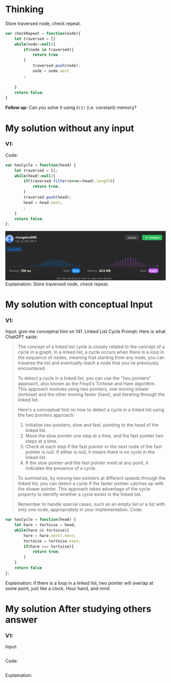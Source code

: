 # Thinking

Store traversed node, check repeat.

~~~js
var checkRepeat = function(node){
    let traversed = []
    while(node!=null){
        if(node in traversed){
            return true
        }
            traversed.push(node);
            node = node.next
        ;
        
    }
    return false;
}

~~~
**Follow up:** Can you solve it using `O(1)` (i.e. constant) memory?

# My solution without any input

### V1:
Code:
```js
var hasCycle = function(head) {
    let traversed = [];
    while(head!=null){
        if(traversed.filter(e=>e==head).length){
            return true;
        }
        traversed.push(head);
        head = head.next;
        ;
    }
    return false;
};
```
![](../../z.Images/Pasted%20image%2020230524150110.png)
Explaination:
Store traversed node, check repeat.
# My solution with conceptual Input

### V1: 
Input:
give me conceptral hint on 141. Linked List Cycle
Prompt: 
Here is what ChatGPT saids:
> The concept of a linked list cycle is closely related to the concept of a cycle in a graph. In a linked list, a cycle occurs when there is a loop in the sequence of nodes, meaning that starting from any node, you can traverse the list and eventually reach a node that you've previously encountered.
> 
> To detect a cycle in a linked list, you can use the "two pointers" approach, also known as the Floyd's Tortoise and Hare algorithm. This approach involves using two pointers, one moving slower (tortoise) and the other moving faster (hare), and iterating through the linked list.
> 
> Here's a conceptual hint on how to detect a cycle in a linked list using the two pointers approach:
> 
> 1. Initialize two pointers, slow and fast, pointing to the head of the linked list.
> 2. Move the slow pointer one step at a time, and the fast pointer two steps at a time.
> 3. Check at each step if the fast pointer or the next node of the fast pointer is null. If either is null, it means there is no cycle in the linked list.
> 4. If the slow pointer and the fast pointer meet at any point, it indicates the presence of a cycle.
> 
> To summarize, by moving two pointers at different speeds through the linked list, you can detect a cycle if the faster pointer catches up with the slower pointer. This approach takes advantage of the cycle property to identify whether a cycle exists in the linked list.
> 
> Remember to handle special cases, such as an empty list or a list with only one node, appropriately in your implementation.
Code:
```js
var hasCycle = function(head) {
    let hare = tortoise = head;
    while(hare && tortoise){
        hare = hare.next?.next;
        tortoise = tortoise.next;
        if(hare === tortoise){
            return true;
        }
    }
    return false
};
```
Explaination:
if there is a loop in a linked list, two pointer will overlap at some point, just like a clock.
Hour hand, and minit
# My solution After studying others answer

### V1: 
Input:
```js

```
Code:
```js

```
Explaination:
